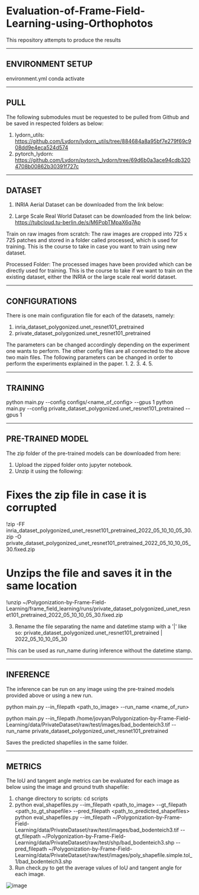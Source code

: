 # Evaluation-of-Frame-Field-Learning-using-Orthophotos
This repository attempts to produce the results

-----------------------------------------------------------------------------------------------------------------------------------------------------------------------
ENVIRONMENT SETUP
-----------------------------------------------------------------------------------------------------------------------------------------------------------------------
environment.yml 
conda activate

-----------------------------------------------------------------------------------------------------------------------------------------------------------------------
PULL
-----------------------------------------------------------------------------------------------------------------------------------------------------------------------
The following submodules must be requested to be pulled from Github and be saved in respected folders as below:
1. lydorn_utils: https://github.com/Lydorn/lydorn_utils/tree/884684a8a95bf7e279f69c908dd9e4eca524d574
2. pytorch_lydorn: https://github.com/Lydorn/pytorch_lydorn/tree/69d6b0a3ace94cdb3204708b00862b30391f727c

-----------------------------------------------------------------------------------------------------------------------------------------------------------------------
DATASET
-----------------------------------------------------------------------------------------------------------------------------------------------------------------------
1. INRIA Aerial Dataset can be downloaded from the link below:


2. Large Scale Real World Dataset can be downloaded from the link below:
https://tubcloud.tu-berlin.de/s/M6PobTMpaX6q7Ap

Train on raw images from scratch:
The raw images are cropped into 725 x 725 patches and stored in a folder called processed, which is used for training. This is the course to take in case you want to train using new dataset.

Processed Folder:
The processed images have been provided which can be directly used for training. This is the course to take if we want to train on the existing dataset, either the INRIA or the large scale real world dataset.

-----------------------------------------------------------------------------------------------------------------------------------------------------------------------
CONFIGURATIONS
-----------------------------------------------------------------------------------------------------------------------------------------------------------------------
There is one main configuration file for each of the datasets, namely:
1. inria_dataset_polygonized.unet_resnet101_pretrained
2. private_dataset_polygonized.unet_resnet101_pretrained

The parameters can be changed accordingly depending on the experiment one wants to perform. The other config files are all connected to the above two main files. The following parameters can be changed in order to perform the experiments explained in the paper.
1. 
2.
3.
4.
5.

-----------------------------------------------------------------------------------------------------------------------------------------------------------------------
TRAINING
-----------------------------------------------------------------------------------------------------------------------------------------------------------------------
python main.py --config configs/<name_of_config> --gpus 1
python main.py --config private_dataset_polygonized.unet_resnet101_pretrained --gpus 1

-----------------------------------------------------------------------------------------------------------------------------------------------------------------------
PRE-TRAINED MODEL
-----------------------------------------------------------------------------------------------------------------------------------------------------------------------
The zip folder of the pre-trained models can be downloaded from here: 

1. Upload the zipped folder onto jupyter notebook.
2. Unzip it using the following:

  # Fixes the zip file in case it is corrupted
  !zip -FF inria_dataset_polygonized_unet_resnet101_pretrained_2022_05_10_10_05_30.zip -O private_dataset_polygonized_unet_resnet101_pretrained_2022_05_10_10_05_30.fixed.zip 

  # Unzips the file and saves it in the same location
  !unzip ~/Polygonization-by-Frame-Field-Learning/frame_field_learning/runs/private_dataset_polygonized_unet_resnet101_pretrained_2022_05_10_10_05_30.fixed.zip

3. Rename the file separating the name and datetime stamp with a '|' like so: 
  private_dataset_polygonized.unet_resnet101_pretrained | 2022_05_10_10_05_30
  
 This can be used as run_name during inference without the datetime stamp.

-----------------------------------------------------------------------------------------------------------------------------------------------------------------------
INFERENCE
-----------------------------------------------------------------------------------------------------------------------------------------------------------------------
The inference can be run on any image using the pre-trained models provided above or using a new run.

python main.py --in_filepath <path_to_image> --run_name <name_of_run>

python main.py --in_filepath /home/jovyan/Polygonization-by-Frame-Field-Learning/data/PrivateDataset/raw/test/images/bad_bodenteich3.tif --run_name private_dataset_polygonized_unet_resnet101_pretrained

Saves the predicted shapefiles in the same folder.

-----------------------------------------------------------------------------------------------------------------------------------------------------------------------
METRICS
-----------------------------------------------------------------------------------------------------------------------------------------------------------------------
The IoU and tangent angle metrics can be evaluated for each image as below using the image and ground truth shapefile:

1. change directory to scripts: cd scripts
2. python eval_shapefiles.py --im_filepath <path_to_image> --gt_filepath <path_to_gt_shapefile> --pred_filepath <path_to_predicted_shapefiles>
  python eval_shapefiles.py --im_filepath ~/Polygonization-by-Frame-Field-Learning/data/PrivateDataset/raw/test/images/bad_bodenteich3.tif --gt_filepath ~/Polygonization-by-Frame-Field-Learning/data/PrivateDataset/raw/test/shp/bad_bodenteich3.shp --pred_filepath ~/Polygonization-by-Frame-Field-Learning/data/PrivateDataset/raw/test/images/poly_shapefile.simple.tol_1/bad_bodenteich3.shp
3. Run check.py to get the average values of IoU and tangent angle for each image.




![image](https://user-images.githubusercontent.com/60517504/183388572-f455dc82-647d-475f-aa8e-8eb0aed09db1.png)

